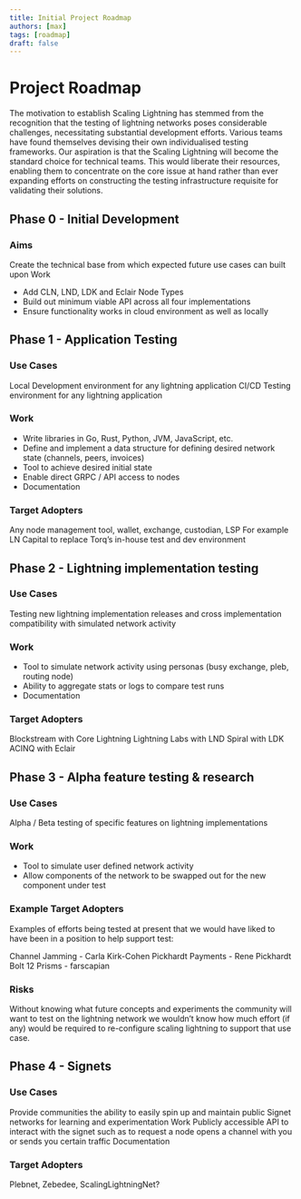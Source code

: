 ```yaml
---
title: Initial Project Roadmap
authors: [max]
tags: [roadmap]
draft: false
---
```


# Project Roadmap

The motivation to establish Scaling Lightning has stemmed from the recognition that the testing of lightning networks poses considerable challenges, necessitating substantial development efforts. Various teams have found themselves devising their own individualised testing frameworks. Our aspiration is that the Scaling Lightning will become the standard choice for technical teams. This would liberate their resources, enabling them to concentrate on the core issue at hand rather than ever expanding efforts on constructing the testing infrastructure requisite for validating their solutions.

## Phase 0 - Initial Development

### Aims

Create the technical base from which expected future use cases can built upon
Work

- Add CLN, LND, LDK and Eclair Node Types
- Build out minimum viable API across all four implementations
- Ensure functionality works in cloud environment as well as locally

## Phase 1 - Application Testing

### Use Cases

Local Development environment for any lightning application
CI/CD Testing environment for any lightning application

### Work

- Write libraries in Go, Rust, Python, JVM, JavaScript, etc.
- Define and implement a data structure for defining desired network state (channels, peers, invoices)
- Tool to achieve desired initial state
- Enable direct GRPC / API access to nodes
- Documentation

### Target Adopters
Any node management tool, wallet, exchange, custodian, LSP
For example LN Capital to replace Torq’s in-house test and dev environment

## Phase 2 - Lightning implementation testing

### Use Cases
Testing new lightning implementation releases and cross implementation compatibility with simulated network activity

### Work

- Tool to simulate network activity using personas (busy exchange, pleb, routing node)
- Ability to aggregate stats or logs to compare test runs
- Documentation

### Target Adopters

Blockstream with Core Lightning
Lightning Labs with LND
Spiral with LDK
ACINQ with Eclair

## Phase 3 - Alpha feature testing & research

### Use Cases
Alpha / Beta testing of specific features on lightning implementations

### Work

- Tool to simulate user defined network activity
- Allow components of the network to be swapped out for the new component under test

### Example Target Adopters

Examples of efforts being tested at present that we would have liked to have been in a position to help support test:

Channel Jamming - Carla Kirk-Cohen
Pickhardt Payments - Rene Pickhardt
Bolt 12 Prisms - farscapian

### Risks

Without knowing what future concepts and experiments the community will want to test on the lightning network we wouldn’t know how much effort (if any) would be required to re-configure scaling lightning to support that use case.

## Phase 4 - Signets

### Use Cases

Provide communities the ability to easily spin up and maintain public Signet networks for learning and experimentation
Work
Publicly accessible API to interact with the signet such as to request a node opens a channel with you or sends you certain traffic
Documentation

### Target Adopters

Plebnet, Zebedee, ScalingLightningNet?


